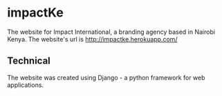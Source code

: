 # impactKe
The website for Impact International, a branding agency based in Nairobi Kenya.
The website's url is http://impactke.herokuapp.com/

## Technical
The website was created using Django - a python framework for web applications.
